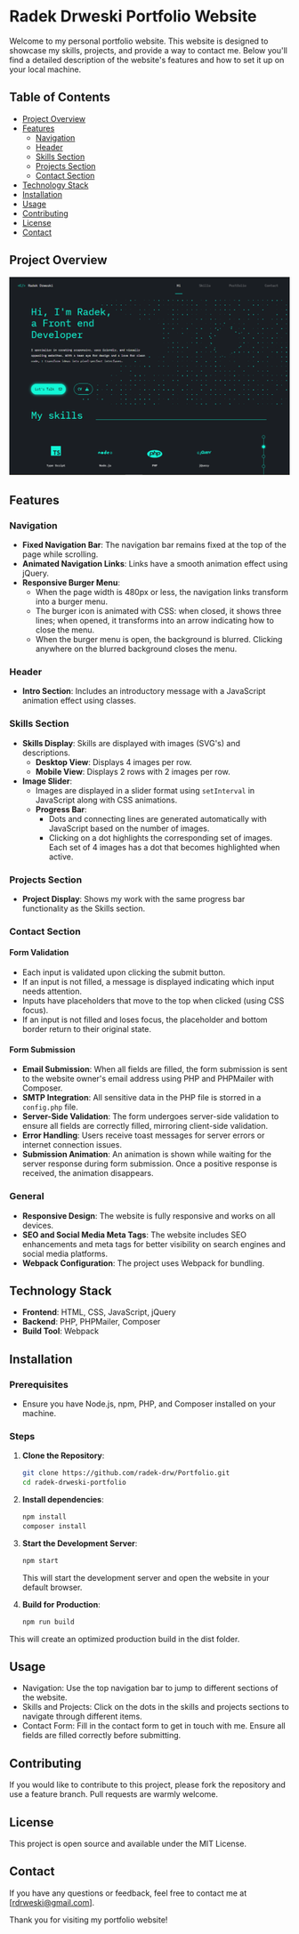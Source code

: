 # Radek Drweski Portfolio Website

Welcome to my personal portfolio website. This website is designed to showcase my skills, projects, and provide a way to contact me. Below you'll find a detailed description of the website's features and how to set it up on your local machine.

## Table of Contents

- [Project Overview](#project-overview)
- [Features](#features)
  - [Navigation](#navigation)
  - [Header](#header)
  - [Skills Section](#skills-section)
  - [Projects Section](#projects-section)
  - [Contact Section](#contact-section)
- [Technology Stack](#technology-stack)
- [Installation](#installation)
- [Usage](#usage)
- [Contributing](#contributing)
- [License](#license)
- [Contact](#contact)

## Project Overview

![Portfolio Website Screenshot](page_screenshot.png)

## Features

### Navigation

- **Fixed Navigation Bar**: The navigation bar remains fixed at the top of the page while scrolling.
- **Animated Navigation Links**: Links have a smooth animation effect using jQuery.
- **Responsive Burger Menu**:
  - When the page width is 480px or less, the navigation links transform into a burger menu.
  - The burger icon is animated with CSS: when closed, it shows three lines; when opened, it transforms into an arrow indicating how to close the menu.
  - When the burger menu is open, the background is blurred. Clicking anywhere on the blurred background closes the menu.

### Header

- **Intro Section**: Includes an introductory message with a JavaScript animation effect using classes.

### Skills Section

- **Skills Display**: Skills are displayed with images (SVG's) and descriptions.
  - **Desktop View**: Displays 4 images per row.
  - **Mobile View**: Displays 2 rows with 2 images per row.
- **Image Slider**:
  - Images are displayed in a slider format using `setInterval` in JavaScript along with CSS animations.
  - **Progress Bar**:
    - Dots and connecting lines are generated automatically with JavaScript based on the number of images.
    - Clicking on a dot highlights the corresponding set of images. Each set of 4 images has a dot that becomes highlighted when active.

### Projects Section

- **Project Display**: Shows my work with the same progress bar functionality as the Skills section.

### Contact Section

#### Form Validation

- Each input is validated upon clicking the submit button.
- If an input is not filled, a message is displayed indicating which input needs attention.
- Inputs have placeholders that move to the top when clicked (using CSS focus).
- If an input is not filled and loses focus, the placeholder and bottom border return to their original state.

#### Form Submission

- **Email Submission**: When all fields are filled, the form submission is sent to the website owner's email address using PHP and PHPMailer with Composer.
- **SMTP Integration**: All sensitive data in the PHP file is storred in a `config.php` file.
- **Server-Side Validation**: The form undergoes server-side validation to ensure all fields are correctly filled, mirroring client-side validation.
- **Error Handling**: Users receive toast messages for server errors or internet connection issues.
- **Submission Animation**: An animation is shown while waiting for the server response during form submission. Once a positive response is received, the animation disappears.

### General

- **Responsive Design**: The website is fully responsive and works on all devices.
- **SEO and Social Media Meta Tags**: The website includes SEO enhancements and meta tags for better visibility on search engines and social media platforms.
- **Webpack Configuration**: The project uses Webpack for bundling.

## Technology Stack

- **Frontend**: HTML, CSS, JavaScript, jQuery
- **Backend**: PHP, PHPMailer, Composer
- **Build Tool**: Webpack

## Installation

### Prerequisites

- Ensure you have Node.js, npm, PHP, and Composer installed on your machine.

### Steps

1. **Clone the Repository**:

   ```bash
   git clone https://github.com/radek-drw/Portfolio.git
   cd radek-drweski-portfolio
   ```

2. **Install dependencies**:

   ```bash
   npm install
   composer install
   ```

3. **Start the Development Server**:

   ```bash
   npm start
   ```

   This will start the development server and open the website in your default browser.

4. **Build for Production**:

   ```bash
   npm run build
   ```

This will create an optimized production build in the dist folder.

## Usage

- Navigation: Use the top navigation bar to jump to different sections of the website.
- Skills and Projects: Click on the dots in the skills and projects sections to navigate through different items.
- Contact Form: Fill in the contact form to get in touch with me. Ensure all fields are filled correctly before submitting.

## Contributing

If you would like to contribute to this project, please fork the repository and use a feature branch. Pull requests are warmly welcome.

## License

This project is open source and available under the MIT License.

## Contact

If you have any questions or feedback, feel free to contact me at [rdrweski@gmail.com].

Thank you for visiting my portfolio website!

